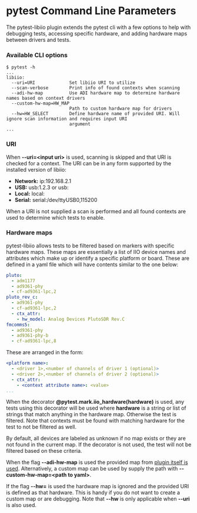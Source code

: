 # pytest Command Line Parameters

The pytest-libiio plugin extends the pytest cli with a few options to help with debugging tests, accessing specific hardware, and adding hardware maps between drivers and tests.


### Available CLI options

```
$ pytest -h
...
libiio:
  --uri=URI             Set libiio URI to utilize
  --scan-verbose        Print info of found contexts when scanning
  --adi-hw-map          Use ADI hardware map to determine hardware names based on context drivers
  --custom-hw-map=HW_MAP
                        Path to custom hardware map for drivers
  --hw=HW_SELECT        Define hardware name of provided URI. Will ignore scan information and requires input URI
                        argument
...
```

### URI

When **--uri=<input uri\>** is used, scanning is skipped and that URI is checked for a context. The URI can be in any form supported by the installed version of libiio:

- **Network:** ip:192.168.2.1
- **USB:** usb:1.2.3 or usb:
- **Local:** local:
- **Serial:** serial:/dev/ttyUSB0,115200

When a URI is not supplied a scan is performed and all found contexts are used to determine which tests to enable.

### Hardware maps

pytest-libiio allows tests to be filtered based on markers with specific hardware maps. These maps are essentially a list of IIO device names and attributes which make up or identify a specific platform or board. These are defined in a yaml file which will have contents similar to the one below:

``` yaml
pluto:
  - adm1177
  - ad9361-phy
  - cf-ad9361-lpc,2
pluto_rev_c:
  - ad9361-phy
  - cf-ad9361-lpc,2
  - ctx_attr:
    - hw_model: Analog Devices PlutoSDR Rev.C
fmcomms5:
  - ad9361-phy
  - ad9361-phy-b
  - cf-ad9361-lpc,8
```

These are arranged in the form:
``` yaml
<platform name>:
  - <driver 1>,<number of channels of driver 1 (optional)>
  - <driver 2>,<number of channels of driver 2 (optional)>
  - ctx_attr:
    - <context attribute name>: <value>
...
```

When the decorator **@pytest.mark.iio_hardware(hardware)** is used, any tests using this decorator will be used where **hardware** is a string or list of strings that match anything in the hardware map. Otherwise the test is filtered. Note that contexts must be found with matching hardware for the test to not be filtered as well.

By default, all devices are labeled as unknown if no map exists or they are not found in the current map. If the decorator is not used, the test will not be filtered based on these criteria.

When the flag **--adi-hw-map** is used the provided map from [plugin itself is used](https://github.com/tfcollins/pytest-libiio/blob/master/pytest_libiio/resources/adi_hardware_map.yml). Alternatively, a custom map can be used by supply the path with **--custom-hw-map=<path to yaml\>**.

If the flag **--hw=<hardware name>** is used the hardware map is ignored and the provided URI is defined as that hardware. This is handy if you do not want to create a custom map or are debugging. Note that **--hw** is only applicable when **--uri** is also used.

